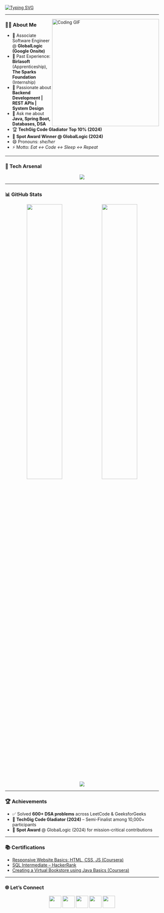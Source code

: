 <!-- Typing animation header -->
[![Typing SVG](https://readme-typing-svg.herokuapp.com?font=Fira+Code&pause=1000&color=F70A8D&center=true&vCenter=true&width=500&lines=Hi%2C+I'm+Jyoti+%F0%9F%91%8B;Backend+Developer+%7C+Java+%26+Spring+Boot;Problem+Solver+%7C+Tech+Enthusiast;Always+Learning+Always+Coding)](https://git.io/typing-svg)

---

<img align="right" alt="Coding GIF" width="350" src="https://media.tenor.com/2uyENRmiUt0AAAAC/coding.gif" />

### 👩‍💻 About Me  
- 💼 Associate Software Engineer @ **GlobalLogic (Google Onsite)**  
- 🔭 Past Experience: **Birlasoft** (Apprenticeship), **The Sparks Foundation** (Internship)  
- 🌱 Passionate about **Backend Development | REST APIs | System Design**  
- 💬 Ask me about **Java, Spring Boot, Databases, DSA**  
- 🏆 **TechGig Code Gladiator Top 10% (2024)**  
- 🏅 **Spot Award Winner @ GlobalLogic (2024)**  
- 😄 Pronouns: *she/her*  
- ⚡ Motto: *Eat ↔️ Code ↔️ Sleep ↔️ Repeat*  

---

### 🚀 Tech Arsenal  
<p align="center">
  <img src="https://skillicons.dev/icons?i=java,spring,hibernate,mysql,postgres,redis,git,github,docker,linux,html,css,js,vscode,eclipse,idea&perline=8" />
</p>

---

### 📊 GitHub Stats  
<p align="center">
  <img width="48%" src="https://github-readme-stats.vercel.app/api?username=jyotibbdnitm&show_icons=true&theme=tokyonight" />
  <img width="48%" src="https://github-readme-streak-stats.herokuapp.com/?user=jyotibbdnitm&theme=tokyonight" />
</p>

<p align="center">
  <img src="https://github-profile-summary-cards.vercel.app/api/cards/profile-details?username=jyotibbdnitm&theme=tokyonight" />
</p>

---

### 🏆 Achievements  
- ✅ Solved **600+ DSA problems** across LeetCode & GeeksforGeeks  
- 🥇 **TechGig Code Gladiator (2024)** – Semi-Finalist among 10,000+ participants  
- 🏅 **Spot Award** @ GlobalLogic (2024) for mission-critical contributions  

---

### 📚 Certifications  
- [Responsive Website Basics: HTML, CSS, JS (Coursera)](https://www.coursera.org/learn/website-coding)  
- [SQL Intermediate – HackerRank](https://www.hackerrank.com/certificates/1708d26b2a8a)  
- [Creating a Virtual Bookstore using Java Basics (Coursera)](https://coursera.org/verify/X6TLAS78VUXE)  

---

### 🌐 Let’s Connect  
<p align="center">
<a href="mailto:jyotic2796@gmail.com"><img src="https://skillicons.dev/icons?i=gmail" height="40"/></a>
<a href="https://www.linkedin.com/in/jyoti-chaurasiya-1ba828218"><img src="https://skillicons.dev/icons?i=linkedin" height="40"/></a>
<a href="https://github.com/jyotibbdnitm"><img src="https://skillicons.dev/icons?i=github" height="40"/></a>
<a href="https://leetcode.com/u/cool_1603/"><img src="https://skillicons.dev/icons?i=leetcode" height="40"/></a>
<a href="https://www.geeksforgeeks.org/user/jyotic2796/"><img src="https://img.icons8.com/color/48/000000/GeeksforGeeks.png" height="40"/></a>
</p>
